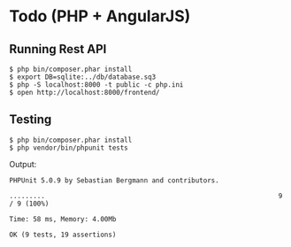 # Todo (PHP + AngularJS)

## Running Rest API
```shell
$ php bin/composer.phar install
$ export DB=sqlite:../db/database.sq3
$ php -S localhost:8000 -t public -c php.ini
$ open http://localhost:8000/frontend/
```

## Testing
```shell
$ php bin/composer.phar install
$ php vendor/bin/phpunit tests
```
Output:

```
PHPUnit 5.0.9 by Sebastian Bergmann and contributors.

.........                                                           9 / 9 (100%)

Time: 58 ms, Memory: 4.00Mb

OK (9 tests, 19 assertions)
```
